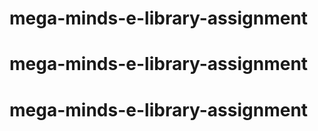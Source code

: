 # mega-minds-e-library-assignment
# mega-minds-e-library-assignment
# mega-minds-e-library-assignment
